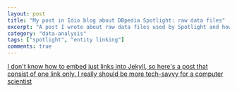 ```yaml
---
layout: post
title: "My post in Idio blog about DBpedia Spotlight: raw data files"
excerpt: "A post I wrote about raw data files used by Spotlight and how they're used to build a model"
category: "data-analysis"
tags: ["spotlight", "entity linking"]
comments: true
---
```


[I don't know how to embed just links into Jekyll, so here's a post that consist of one link only. I really should be more tech-savvy for a computer scientist](http://engineering.idioplatform.com/2015/11/17/spotlight-raw-data.html)
